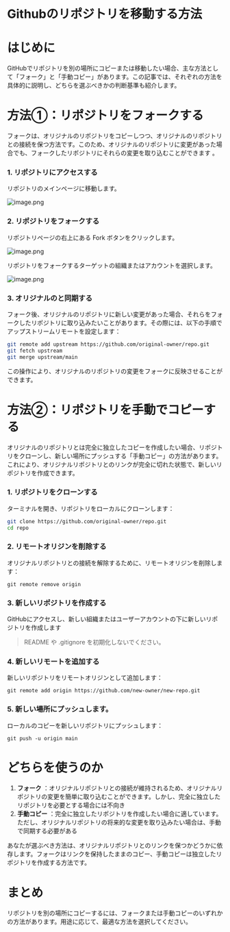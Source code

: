 # Githubのリポジトリを移動する方法

# はじめに

GitHubでリポジトリを別の場所にコピーまたは移動したい場合、主な方法として「フォーク」と「手動コピー」があります。この記事では、それぞれの方法を具体的に説明し、どちらを選ぶべきかの判断基準も紹介します。

# 方法①：リポジトリをフォークする

フォークは、オリジナルのリポジトリをコピーしつつ、オリジナルのリポジトリとの接続を保つ方法です。このため、オリジナルのリポジトリに変更があった場合でも、フォークしたリポジトリにそれらの変更を取り込むことができます
。

### 1. リポジトリにアクセスする

リポジトリのメインページに移動します。

![image.png](https://qiita-image-store.s3.ap-northeast-1.amazonaws.com/0/3760374/e71f2143-a1e3-d435-1d03-5b77ba00738f.png)

### 2. リポジトリをフォークする

リポジトリページの右上にある Fork ボタンをクリックします。

![image.png](https://qiita-image-store.s3.ap-northeast-1.amazonaws.com/0/3760374/69654e4f-cd3a-2ef2-dc16-8fd4e22d2afc.png)

リポジトリをフォークするターゲットの組織またはアカウントを選択します。

![image.png](https://qiita-image-store.s3.ap-northeast-1.amazonaws.com/0/3760374/eba0b95a-fc00-b81b-7e5f-fc4104f15bb6.png)

### 3. オリジナルのと同期する

フォーク後、オリジナルのリポジトリに新しい変更があった場合、それらをフォークしたリポジトリに取り込みたいことがあります。その際には、以下の手順でアップストリームリモートを設定します：

```bash
git remote add upstream https://github.com/original-owner/repo.git
git fetch upstream
git merge upstream/main
```

この操作により、オリジナルのリポジトリの変更をフォークに反映させることができます。

# 方法②：リポジトリを手動でコピーする
オリジナルのリポジトリとは完全に独立したコピーを作成したい場合、リポジトリをクローンし、新しい場所にプッシュする「手動コピー」の方法があります。これにより、オリジナルリポジトリとのリンクが完全に切れた状態で、新しいリポジトリを作成できます。

### 1. リポジトリをクローンする

ターミナルを開き、リポジトリをローカルにクローンします：

```bash
git clone https://github.com/original-owner/repo.git
cd repo
```

### 2. リモートオリジンを削除する

オリジナルリポジトリとの接続を解除するために、リモートオリジンを削除します：

```
git remote remove origin
```

### 3. 新しいリポジトリを作成する

GitHubにアクセスし、新しい組織またはユーザーアカウントの下に新しいリポジトリを作成します

> README や .gitignore を初期化しないでください。

### 4. 新しいリモートを追加する
新しいリポジトリをリモートオリジンとして追加します：

```
git remote add origin https://github.com/new-owner/new-repo.git
```

### 5. 新しい場所にプッシュします。
ローカルのコピーを新しいリポジトリにプッシュします：

```
git push -u origin main
```

# どちらを使うのか

1. **フォーク** ：オリジナルリポジトリとの接続が維持されるため、オリジナルリポジトリの変更を簡単に取り込むことができます。しかし、完全に独立したリポジトリを必要とする場合には不向き
1. **手動コピー** ：完全に独立したリポジトリを作成したい場合に適しています。ただし、オリジナルリポジトリの将来的な変更を取り込みたい場合は、手動で同期する必要がある

あなたが選ぶべき方法は、オリジナルリポジトリとのリンクを保つかどうかに依存します。フォークはリンクを保持したままのコピー、手動コピーは独立したリポジトリを作成する方法です。

# まとめ

リポジトリを別の場所にコピーするには、フォークまたは手動コピーのいずれかの方法があります。用途に応じて、最適な方法を選択してください。


